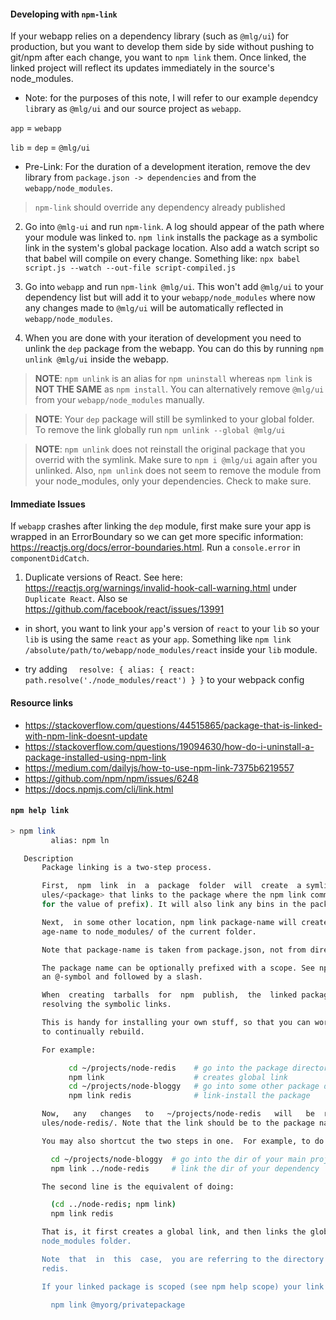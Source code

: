 #### Developing with `npm-link`
If your webapp relies on a dependency library (such as `@mlg/ui`) for production, but you want to develop them side by side
without pushing to git/npm after each change, you want to `npm link` them. Once linked, the linked project will reflect its updates
immediately in the source's node_modules.

* Note: for the purposes of this note, I will refer to our example `dep`endcy `lib`rary as `@mlg/ui` and our source project as `webapp`.

`app` = `webapp`

`lib` = `dep` = `@mlg/ui`


* Pre-Link: For the duration of a development iteration, remove the dev library from `package.json -> dependencies` and from the `webapp/node_modules`. 

> `npm-link` should override any dependency already published

2. Go into `@mlg-ui` and run `npm-link`. A log should appear of the path where your module was linked to. `npm link` installs the package as a symbolic link in the system's global package location.
 Also add a watch script so that babel will compile on every change. Something like: `npx babel script.js --watch --out-file script-compiled.js`

3. Go into `webapp` and run `npm-link @mlg/ui`. This won't add `@mlg/ui` to your dependency list but will add it 
to your `webapp/node_modules` where now any changes made to `@mlg/ui` will be automatically reflected in 
`webapp/node_modules`.

3. When you are done with your iteration of development you need to unlink the `dep` package from the webapp. You can do this 
by running `npm unlink @mlg/ui` inside the webapp. 
> **NOTE**: `npm unlink` is an alias for `npm uninstall` whereas `npm link`
is **NOT THE SAME** as `npm install`. You can alternatively remove `@mlg/ui` from your `webapp/node_modules` manually.

> **NOTE**: Your `dep` package will still be symlinked to your global folder. To remove the link globally run `npm unlink --global @mlg/ui`

> **NOTE**: `npm unlink` does not reinstall the original package that you overrid with the symlink. Make sure to `npm i @mlg/ui` again after you unlinked. Also, 
>`npm unlink` does not seem to remove the module from your node_modules, only your dependencies. Check to make sure.  
 
#### Immediate Issues
If `webapp` crashes after linking the `dep` module, first make sure your app is wrapped in an ErrorBoundary so we can get
more specific information: https://reactjs.org/docs/error-boundaries.html. Run a `console.error` in `componentDidCatch`.

1. Duplicate versions of React. See here: https://reactjs.org/warnings/invalid-hook-call-warning.html under `Duplicate React`. Also
se https://github.com/facebook/react/issues/13991

- in short, you want to link your `app`'s version of `react` to your `lib` so your `lib` is using the same `react` as your `app`.
Something like `npm link /absolute/path/to/webapp/node_modules/react` inside your `lib` module.

- try adding ```  resolve: {
                    alias: {
                      react: path.resolve('./node_modules/react')
                    }
                  }``` to your webpack config

 

  
#### Resource links
* https://stackoverflow.com/questions/44515865/package-that-is-linked-with-npm-link-doesnt-update
* https://stackoverflow.com/questions/19094630/how-do-i-uninstall-a-package-installed-using-npm-link
* https://medium.com/dailyjs/how-to-use-npm-link-7375b6219557
* https://github.com/npm/npm/issues/6248
* https://docs.npmjs.com/cli/link.html

#### `npm help link`
```bash
> npm link
         alias: npm ln

   Description
       Package linking is a two-step process.

       First,  npm  link  in  a  package  folder  will  create  a symlink in the global folder {prefix}/lib/node_mod-
       ules/<package> that links to the package where the npm link command was executed. (see  npm-config  npm-config
       for the value of prefix). It will also link any bins in the package to {prefix}/bin/{name}.

       Next,  in some other location, npm link package-name will create a symbolic link from globally-installed pack-
       age-name to node_modules/ of the current folder.

       Note that package-name is taken from package.json, not from directory name.

       The package name can be optionally prefixed with a scope. See npm help scope.  The scope must be  preceded  by
       an @-symbol and followed by a slash.

       When  creating  tarballs  for  npm  publish,  the  linked packages are "snapshotted" to their current state by
       resolving the symbolic links.

       This is handy for installing your own stuff, so that you can work on it and test it iteratively without having
       to continually rebuild.

       For example:

             cd ~/projects/node-redis    # go into the package directory
             npm link                    # creates global link
             cd ~/projects/node-bloggy   # go into some other package directory.
             npm link redis              # link-install the package

       Now,   any   changes   to   ~/projects/node-redis   will   be  reflected  in  ~/projects/node-bloggy/node_mod-
       ules/node-redis/. Note that the link should be to the package name, not the directory name for that package.

       You may also shortcut the two steps in one.  For example, to do the above use-case in a shorter way:

         cd ~/projects/node-bloggy  # go into the dir of your main project
         npm link ../node-redis     # link the dir of your dependency

       The second line is the equivalent of doing:

         (cd ../node-redis; npm link)
         npm link redis

       That is, it first creates a global link, and then links the global installation  target  into  your  project's
       node_modules folder.

       Note  that  in  this  case,  you are referring to the directory name, node-redis, rather than the package name
       redis.

       If your linked package is scoped (see npm help scope) your link command must include that scope, e.g.

         npm link @myorg/privatepackage


```
